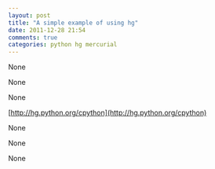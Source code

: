 ```yaml
---
layout: post
title: "A simple example of using hg"
date: 2011-12-28 21:54
comments: true
categories: python hg mercurial
---
```


None


None


None

[http://hg.python.org/cpython](http://hg.python.org/cpython)


None


None


None

